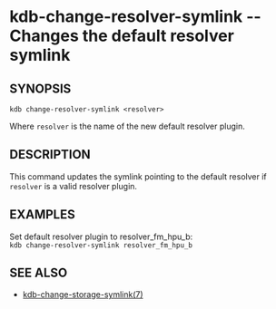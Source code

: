 # kdb-change-resolver-symlink -- Changes the default resolver symlink

## SYNOPSIS

`kdb change-resolver-symlink <resolver>`

Where `resolver` is the name of the new default resolver plugin.

## DESCRIPTION

This command updates the symlink pointing to the default resolver if `resolver` is a valid resolver plugin.

## EXAMPLES

Set default resolver plugin to resolver_fm_hpu_b:<br>
`kdb change-resolver-symlink resolver_fm_hpu_b`

## SEE ALSO

- [kdb-change-storage-symlink(7)](kdb-change-storage-symlink.md)

